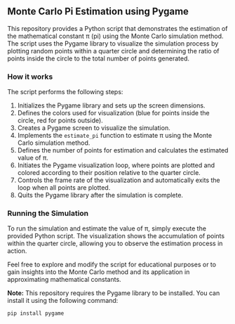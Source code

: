 ## Monte Carlo Pi Estimation using Pygame

This repository provides a Python script that demonstrates the estimation of the mathematical constant π (pi) using the Monte Carlo simulation method. The script uses the Pygame library to visualize the simulation process by plotting random points within a quarter circle and determining the ratio of points inside the circle to the total number of points generated.

### How it works

The script performs the following steps:

1. Initializes the Pygame library and sets up the screen dimensions.
2. Defines the colors used for visualization (blue for points inside the circle, red for points outside).
3. Creates a Pygame screen to visualize the simulation.
4. Implements the `estimate_pi` function to estimate π using the Monte Carlo simulation method.
5. Defines the number of points for estimation and calculates the estimated value of π.
6. Initiates the Pygame visualization loop, where points are plotted and colored according to their position relative to the quarter circle.
7. Controls the frame rate of the visualization and automatically exits the loop when all points are plotted.
8. Quits the Pygame library after the simulation is complete.

### Running the Simulation

To run the simulation and estimate the value of π, simply execute the provided Python script. The visualization shows the accumulation of points within the quarter circle, allowing you to observe the estimation process in action.


Feel free to explore and modify the script for educational purposes or to gain insights into the Monte Carlo method and its application in approximating mathematical constants.

**Note:** This repository requires the Pygame library to be installed. You can install it using the following command:
```
pip install pygame
```